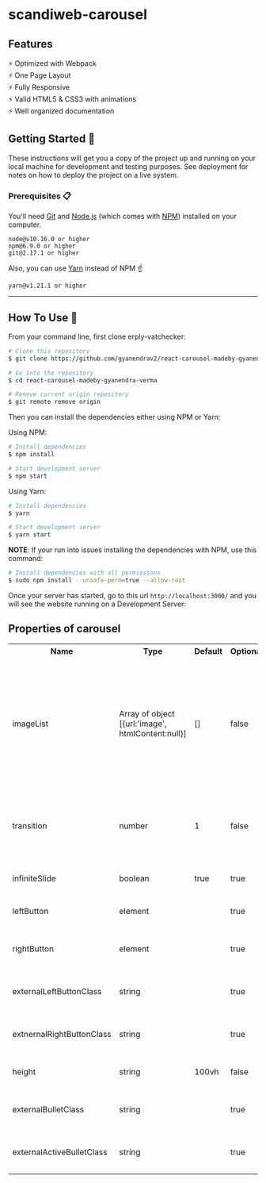 # scandiweb-carousel

## Features

⚡️ Optimized with Webpack\
⚡️ One Page Layout\
⚡️ Fully Responsive\
⚡️ Valid HTML5 & CSS3 with animations\
⚡️ Well organized documentation


## Getting Started 🚀

These instructions will get you a copy of the project up and running on your local machine for development and testing purposes. See deployment for notes on how to deploy the project on a live system.

### Prerequisites 📋

You'll need [Git](https://git-scm.com) and [Node.js](https://nodejs.org/en/download/) (which comes with [NPM](http://npmjs.com)) installed on your computer.

```
node@v10.16.0 or higher
npm@6.9.0 or higher
git@2.17.1 or higher
```

Also, you can use [Yarn](https://yarnpkg.com/) instead of NPM ☝️

```
yarn@v1.21.1 or higher
```

---

## How To Use 🔧

From your command line, first clone erply-vatchecker:

```bash
# Clone this repository
$ git clone https://github.com/gyanendrav2/react-carousel-madeby-gyanendra-verma.git

# Go into the repository
$ cd react-carousel-madeby-gyanendra-verma

# Remove current origin repository
$ git remote remove origin
```

Then you can install the dependencies either using NPM or Yarn:

Using NPM:

```bash
# Install dependencies
$ npm install

# Start development server
$ npm start
```

Using Yarn:

```bash
# Install dependencies
$ yarn

# Start development server
$ yarn start
```

**NOTE**:
If your run into issues installing the dependencies with NPM, use this command:

```bash
# Install dependencies with all permissions
$ sudo npm install --unsafe-perm=true --allow-root
```

Once your server has started, go to this url `http://localhost:3000/` and you will see the website running on a Development Server:

## Properties of carousel

<table>
<tr>
<th>Name</th>
<th>Type</th>
<th>Default</th>
<th>Optional</th>
<th>Description</th>
</tr>
<tr>
<td>imageList</td>
<td>Array of object [{url:'image', htmlContent:null}]</td>
<td>[]</td>
<td>false</td>
<td>Array of images and htmlContent.paste image link in <b>url</b> key of array object. if you want to show only html content set url key to empty string and assign html component at <b>htmlContent</b> key</td>
</tr>

<tr>
<td>transition</td>
<td>number</td>
<td>1</td>
<td>false</td>
<td>sliding time duration to complete one slide at a perticular time. by default is 1 second</td>
</tr>

<tr>
<td>infiniteSlide</td>
<td>boolean</td>
<td>true</td>
<td>true</td>
<td>To support the infinite slide option.</td>
</tr>

<tr>
<td>leftButton</td>
<td>element</td>
<td></td>
<td>true</td>
<td>To add the custom left button component.</td>
</tr>

<tr>
<td>rightButton</td>
<td>element</td>
<td></td>
<td>true</td>
<td>To add the custom Right button component.</td>
</tr>

<tr>
<td>externalLeftButtonClass</td>
<td>string</td>
<td></td>
<td>true</td>
<td>To add the custom external left button wrapper class.</td>
</tr>

<tr>
<td>extnernalRightButtonClass</td>
<td>string</td>
<td></td>
<td>true</td>
<td>To add the custom external right button wrapper class.</td>
</tr>

<tr>
<td>height</td>
<td>string</td>
<td>100vh</td>
<td>false</td>
<td>To give custom height of the slider.</td>
</tr>

<tr>
<td>externalBulletClass</td>
<td>string</td>
<td></td>
<td>true</td>
<td>To give external slider indicator inactive dots className</td>

<tr>
<td>externalActiveBulletClass</td>
<td>string</td>
<td></td>
<td>true</td>
<td>To give external slider indicator active dot className</td>
</tr>

</table>